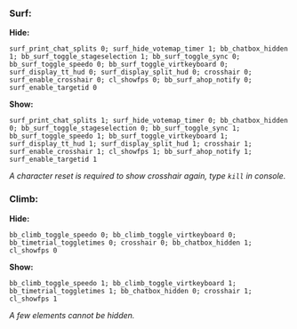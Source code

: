 ### Surf:
**Hide:**
```
surf_print_chat_splits 0; surf_hide_votemap_timer 1; bb_chatbox_hidden 1; bb_surf_toggle_stageselection 1; bb_surf_toggle_sync 0; bb_surf_toggle_speedo 0; bb_surf_toggle_virtkeyboard 0; surf_display_tt_hud 0; surf_display_split_hud 0; crosshair 0; surf_enable_crosshair 0; cl_showfps 0; bb_surf_ahop_notify 0; surf_enable_targetid 0
```
**Show:**
```
surf_print_chat_splits 1; surf_hide_votemap_timer 0; bb_chatbox_hidden 0; bb_surf_toggle_stageselection 0; bb_surf_toggle_sync 1; bb_surf_toggle_speedo 1; bb_surf_toggle_virtkeyboard 1; surf_display_tt_hud 1; surf_display_split_hud 1; crosshair 1; surf_enable_crosshair 1; cl_showfps 1; bb_surf_ahop_notify 1; surf_enable_targetid 1
```
*A character reset is required to show crosshair again, type `kill` in console.*
### Climb:
**Hide:**
```
bb_climb_toggle_speedo 0; bb_climb_toggle_virtkeyboard 0; bb_timetrial_toggletimes 0; crosshair 0; bb_chatbox_hidden 1; cl_showfps 0
```
**Show:**
```
bb_climb_toggle_speedo 1; bb_climb_toggle_virtkeyboard 1; bb_timetrial_toggletimes 1; bb_chatbox_hidden 0; crosshair 1; cl_showfps 1
```
*A few elements cannot be hidden.*